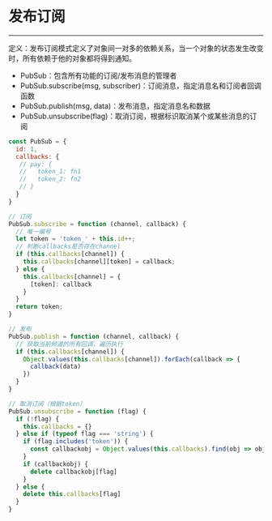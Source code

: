 # 发布订阅

------

定义：发布订阅模式定义了对象间一对多的依赖关系，当一个对象的状态发生改变时，所有依赖于他的对象都将得到通知。

- PubSub：包含所有功能的订阅/发布消息的管理者
- PubSub.subscribe(msg, subscriber)：订阅消息，指定消息名和订阅者回调函数
- PubSub.publish(msg, data)：发布消息，指定消息名和数据
- PubSub.unsubscribe(flag)：取消订阅，根据标识取消某个或某些消息的订阅

```javascript
const PubSub = {
  id: 1,
  callbacks: {
   // pay: {
   //   token_1: fn1
   //   token_2: fn2
   // }
  }
}

// 订阅
PubSub.subscribe = function (channel, callback) {
  // 唯一编号
  let token = 'token_' + this.id++;
  // 判断callbacks是否存在channel
  if (this.callbacks[channel]) {
    this.callbacks[channel][token] = callback;
  } else {
    this.callbacks[channel] = {
      [token]: callback
    }
  }
  return token;
}

// 发布
PubSub.publish = function (channel, callback) {
  // 获取当前频道的所有回调，遍历执行
  if (this.callbacks[channel]) {
    Object.values(this.callbacks[channel]).forEach(callback => {
      callback(data)
    })
  }
}

// 取消订阅（根据token）
PubSub.unsubscribe = function (flag) {
  if (!flag) {
    this.callbacks = {}
  } else if (typeof flag === 'string') {
    if (flag.includes('token')) {
      const callbackobj = Object.values(this.callbacks).find(obj => obj.hasOwnProperty(flag))
    }
    if (callbackobj) {
      delete callbackobj[flag]
    }
  } else {
    delete this.callbacks[flag]
  }
}
```


